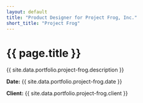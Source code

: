 ```yaml
---
layout: default
title: "Product Designer for Project Frog, Inc."
short_title: "Project Frog"
---
```


# {{ page.title }}

{{ site.data.portfolio.project-frog.description }}

**Date:** {{ site.data.portfolio.project-frog.date }}

**Client:** {{ site.data.portfolio.project-frog.client }}
